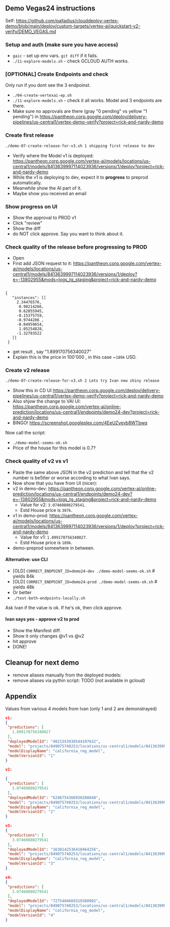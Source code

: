 ## Demo Vegas24 instructions

Self: https://github.com/palladius/clouddeploy-vertex-demo/blob/main/deploy/custom-targets/vertex-ai/quickstart-v2-verify/DEMO_VEGAS.md

### Setup and auth (make sure you have access)

* `gaic` - set up  env vars. `git diff` if it fails.
* `./11-explore-models.sh` - check GCLOUD AUTH works.

### [OPTIONAL] Create Endpoints and check

Only run if you dont see the 3 endpoinst.

* `./04-create-vertexai-ep.sh`
* `./11-explore-models.sh` - check it all works. Model and 3 endpoints are there.
* Make sure no approvals are there (gray "0 pending" vs yellow "1 pending") in https://pantheon.corp.google.com/deploy/delivery-pipelines/us-central1/vertex-demo-verify?project=rick-and-nardy-demo


### Create first release

```bash
./demo-07-create-release-for-v3.sh 1 shipping first release to dev
```

* Verify where the Model v1 is deployed: https://pantheon.corp.google.com/vertex-ai/models/locations/us-central1/models/8413639997114023936/versions/1/deploy?project=rick-and-nardy-demo
* While the v1 is deploying to dev, expect it to **progress** to preprod automatically.
* Meanwhile show the AI part of it.
* Maybe show you received an email

### Show progress on UI

* Show the approval to PROD v1
* Click "review"
* Show the diff
* do NOT click approve. Say you want to think about it.

### Check quality of the release before progressing to PROD

* Open
* First add JSON request to it: https://pantheon.corp.google.com/vertex-ai/models/locations/us-central1/models/8413639997114023936/versions/1/deploy?e=-13802955&mods=logs_tg_staging&project=rick-and-nardy-demo
```

{
   "instances": [[
     2.34476576,
      0.98214266,
      0.62855945,
     -0.15375759,
     -0.9744286 ,
     -0.04959654,
      1.05254828,
     -1.32783522
   ]]
 }

```
* get result , say "1.899170756340027"
* Explain this is the price in 100'000 , in this case ~`189k` USD.

### Create v2 release

```bash
./demo-07-create-release-for-v3.sh 2 Lets try Ivan new shiny release
```

* Show this in CD UI https://pantheon.corp.google.com/deploy/delivery-pipelines/us-central1/vertex-demo-verify?project=rick-and-nardy-demo
* Also shjow the change to VAI UI: https://pantheon.corp.google.com/vertex-ai/online-prediction/locations/us-central1/endpoints/demo24-dev?project=rick-and-nardy-demo
* BINGO! https://screenshot.googleplex.com/4EeUZyevb8WTbwq


Now call the script:

* `./demo-model-seems-ok.sh`
* Price of the house for this model is 0.7?


### Check quality of v2 vs v1

* Paste the same above JSON in the v2 prediction and tell that the v2 number is be5tter or worse according to what Ivan says.
* Now show that you have from UI (nicer):
* v2 in demo-dev: https://pantheon.corp.google.com/vertex-ai/online-prediction/locations/us-central1/endpoints/demo24-dev?e=-13802955&mods=logs_tg_staging&project=rick-and-nardy-demo
    *  Value for v2: `3.07460880279541`.
    *  Estd House price is `307k`.
* v1 in demo-prod: https://pantheon.corp.google.com/vertex-ai/models/locations/us-central1/models/8413639997114023936/versions/1/deploy?project=rick-and-nardy-demo
    *  Value for v1: `1.899170756340027`.
    *  Estd House price is `189k`.
* demo-preprod somewhere in between.

#### Alternative: use CLI

  * [OLD] `CORRECT_ENDPOINT_ID=demo24-dev ./demo-model-seems-ok.sh`  # yields 84k
  * [OLD] `CORRECT_ENDPOINT_ID=demo24-prod ./demo-model-seems-ok.sh` # yields 48k
  * Or better
  * `./test-both-endpoints-locally.sh`

Ask Ivan if the value is ok. If he's ok, then click approve.

#### Ivan says yes - approve v2 to prod

* Show the Manifest diff.
* Show it only changes @v1 vs @v2
* hit approve
* DONE!

## Cleanup for next demo

* remove aliases manually from the deployed models:
* remove aliases via pythin script: TODO (not available in gcloud)

## Appendix

Values from various 4 models from Ivan (only 1 and 2 are demonstrayed)

```JSON
v1:
{
 "predictions": [
   1.899170756340027
 ],
 "deployedModelId": "4021553938544197632",
 "model": "projects/849075740253/locations/us-central1/models/8413639997114023936",
 "modelDisplayName": "california_reg_model",
 "modelVersionId": "1"
}

v2:

{
 "predictions": [
   3.07460880279541
 ],
 "deployedModelId": "6246754366930288640",
 "model": "projects/849075740253/locations/us-central1/models/8413639997114023936",
 "modelDisplayName": "california_reg_model",
 "modelVersionId": "2"
}

v3:
{
 "predictions": [
   3.07460880279541
 ],
 "deployedModelId": "1630142536410464256",
 "model": "projects/849075740253/locations/us-central1/models/8413639997114023936",
 "modelDisplayName": "california_reg_model",
 "modelVersionId": "3"
}

v4:
{
 "predictions": [
   3.07460880279541
 ],
 "deployedModelId": "7275404669319380992",
 "model": "projects/849075740253/locations/us-central1/models/8413639997114023936",
 "modelDisplayName": "california_reg_model",
 "modelVersionId": "4"
}

```
